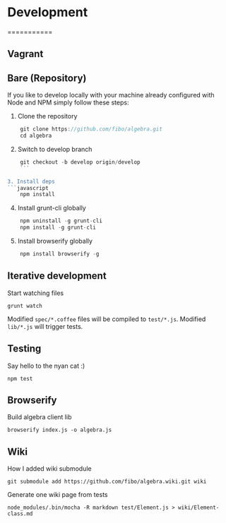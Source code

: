 # Development
===========

## Vagrant








## Bare (Repository)

If you like to develop locally with your machine already configured with Node and NPM simply follow these steps:

1. Clone the repository  
```javascript
    git clone https://github.com/fibo/algebra.git
    cd algebra
```

2. Switch to develop branch  
```javascript
    git checkout -b develop origin/develop
    ```

3. Install deps
```javascript
    npm install
```
4. Install grunt-cli globally
```javascript
    npm uninstall -g grunt-cli
    npm install -g grunt-cli
```
5. Install browserify globally
```javascript
    npm install browserify -g
```
## Iterative development

Start watching files

    grunt watch

Modified `spec/*.coffee` files will be compiled to `test/*.js`.
Modified `lib/*.js` will trigger tests.

## Testing

Say hello to the nyan cat :)

    npm test

## Browserify


Build algebra client lib

    browserify index.js -o algebra.js

## Wiki

How I added wiki submodule 

    git submodule add https://github.com/fibo/algebra.wiki.git wiki

Generate one wiki page from tests

    node_modules/.bin/mocha -R markdown test/Element.js > wiki/Element-class.md

